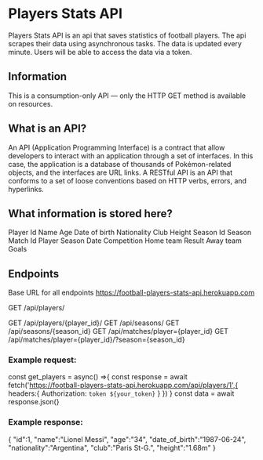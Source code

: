 # Players Stats API
Players Stats API is an api that saves statistics of football players. The api scrapes their data using asynchronous tasks. The data is updated every minute. Users will be able to access the data via a token.

## Information

This is a consumption-only API — only the HTTP GET method is available on resources.

## What is an API?

An API (Application Programming Interface) is a contract that allow developers to interact with an application through a set of interfaces. In this case, the application is a database of thousands of Pokémon-related objects, and the interfaces are URL links. A RESTful API is an API that conforms to a set of loose conventions based on HTTP verbs, errors, and hyperlinks.

## What information is stored here?

Player
Id
Name
Age
Date of birth
Nationality
Club
Height
Season
Id
Season
Match
Id
Player
Season
Date
Competition
Home team
Result
Away team
Goals

## Endpoints

Base URL for all endpoints https://football-players-stats-api.herokuapp.com

GET /api/players/

GET /api/players/{player_id}/
GET /api/seasons/
GET /api/seasons/{season_id}
GET /api/matches/player={player_id}
GET /api/matches/player={player_id}/?season={season_id}

### Example request:
const get_players = async() =>{
const response = await fetch('https://football-players-stats-api.herokuapp.com/api/players/1',{
headers:{
 Authorization: `token ${your_token}`
 }
 })
} const data = await response.json(}

### Example response:
{
  "id":1,
  "name":"Lionel Messi",
  "age":"34",
  "date_of_birth":"1987-06-24",
  "nationality":"Argentina",
  "club":"Paris St-G.",
  "height":"1.68m"
}

